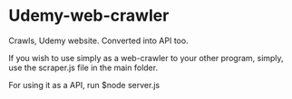 # Udemy-web-crawler
Crawls, Udemy website. Converted into API too.

If you wish to use simply as a web-crawler to your other program, simply, use the scraper.js file in the main folder.

For using it as a API, run
$node server.js
